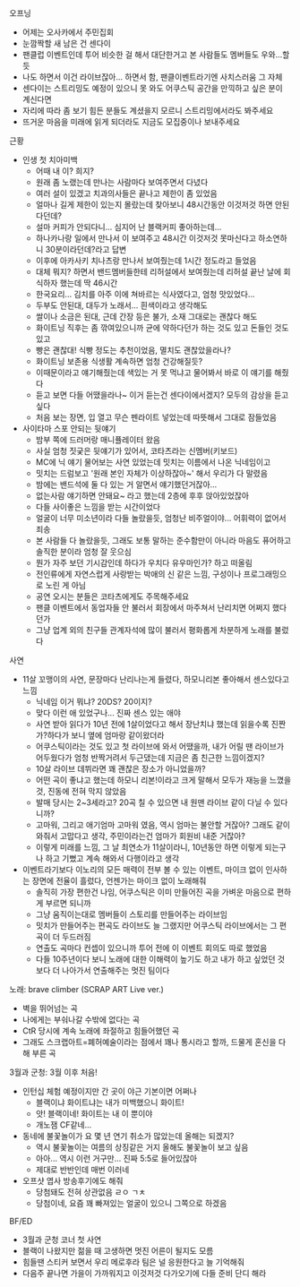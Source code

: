 오프닝
- 어제는 오사카에서 주민집회 
- 눈깜짝할 새 남은 건 센다이
- 팬클럽 이벤트인데 투어 비슷한 걸 해서 대단한거고 본 사람들도 멤버들도 우와...할 듯
- 나도 하면서 이건 라이브잖아... 하면서 함, 팬클이벤트라기엔 사치스러움 그 자체
- 센다이는 스트리밍도 예정이 있으니 못 와도 어쿠스틱 공간을 만끽하고 싶은 분이 계신다면
- 자리에 따라 좀 보기 힘든 분들도 계셨을지 모르니 스트리밍에서라도 봐주세요
- 뜨거운 마음을 미래에 읽게 되더라도 지금도 모집중이나 보내주세요

근황
- 인생 첫 치아미백
  - 어때 내 이? 희지?
  - 원래 좀 노랬는데 만나는 사람마다 보여주면서 다녔다
  - 여러 설이 있겠고 치과의사들은 끝나고 제한이 좀 있었음
  - 얼마나 길게 제한이 있는지 몰랐는데 찾아보니 48시간동안 이것저것 하면 안된다던데?
  - 설마 커피가 안되다니... 심지어 난 블랙커피 좋아하는데...
  - 하나카나랑 일에서 만나서 이 보여주고 48시간 이것저것 못마신다고 하소연하니 30분이라던데?라고 답변
  - 이후에 아카사키 치나츠랑 만나서 보여줬는데 1시간 정도라고 들었음
  - 대체 뭐지? 하면서 밴드멤버들한테 리허설에서 보여줬는데 리허설 끝난 날에 회식하자 했는데 딱 46시간
  - 한국요리... 김치를 아주 이에 쳐바르는 식사였다고, 엄청 맛있었다...
  - 두부도 안된대, 대두가 노래서... 흰색이라고 생각해도 
  - 쌀이나 소금은 된대, 근데 간장 등은 불가, 소재 그대로는 괜찮다 해도
  - 화이트닝 직후는 좀 깎여있으니까 균에 약하다던가 하는 것도 있고 돈들인 것도 있고
  - 빵은 괜찮대! 식빵 정도는 추천이었음, 멸치도 괜찮았을라나?
  - 화이트닝 보존용 식생활 계속하면 엄청 건강해질듯? 
  - 이때문이라고 얘기해줬는데 색있는 거 못 먹냐고 물어봐서 바로 이 얘기를 해줬다
  - 듣고 보면 다들 어땠을라나~ 이거 듣는건 센다이에서겠지? 모두의 감상을 듣고싶다
  - 처음 보는 장면, 입 열고 무슨 펜라이트 넣었는데 따뜻해서 그대로 잠들었음
- 사이타마 스포 안되는 뒷얘기
  - 밤부 쪽에 드러머랑 매니퓰레이터 왔음
  - 사실 엄청 짓궂은 뒷얘기가 있어서, 코타츠라는 신멤버(키보드)
  - MC에 닉 얘기 물어보는 사연 있었는데 밋치는 이름에서 나온 닉네임이고
  - 밋치는 드럼보고 '원래 본인 자체가 이상하잖아~' 해서 우리가 다 말렸음
  - 밤에는 밴드석에 둘 다 있는 거 알면서 얘기했던거잖아...
  - 없는사람 얘기하면 안돼요~ 라고 했는데 2층에 후후 앉아있었잖아
  - 다들 사이좋은 느낌을 받는 시간이었다
  - 얼굴이 너무 미소년이라 다들 놀랐을듯, 엄청난 비주얼이야... 어휘력이 없어서 죄송
  - 본 사람들 다 놀랐을듯, 그래도 보통 말하는 준수함만이 아니라 마음도 퓨어하고 솔직한 분이라 엄청 잘 웃으심
  - 뭔가 자주 보던 기시감인데 하다가 우치다 유우마인가? 하고 떠올림
  - 전인류에게 자연스럽게 사랑받는 박애의 신 같은 느낌, 구성이나 프로그래밍으로 노린 게 아님
  - 공연 오시는 분들은 코타츠에게도 주목해주세요
  - 팬클 이벤트에서 동업자들 안 불러서 회장에서 마주쳐서 난리치면 어쩌지 했다던가
  - 그냥 업계 외의 친구들 관계자석에 많이 불러서 평화롭게 차분하게 노래를 불렀다

사연
- 11살 꼬맹이의 사연, 문장마다 난리나는게 들렸다, 하모니리본 좋아해서 센스있다고 느낌
  - 닉네임 이거 뭐냐? 20DS? 20이지?
  - 맞다 이런 애 있었구나... 진짜 센스 있는 애야
  - 사연 받아 읽다가 10년 전에 1살이었다고 해서 장난치냐 했는데 읽을수록 진짠가?하다가 보니 옆에 엄마랑 같이왔더라
  - 어쿠스틱이라는 것도 있고 첫 라이브에 와서 어땠을까, 내가 어릴 땐 라이브가 어두웠다가 엄청 반짝거려서 두근댔는데 지금은 좀 친근한 느낌이겠지?
  - 10살 라이브 데뷔라면 꽤 괜찮은 장소가 아니었을까?
  - 어떤 곡이 좋냐고 했는데 하모니 리본!이라고 크게 말해서 모두가 재능을 느꼈을 것, 진동에 전혀 막지 않았음
  - 발매 당시는 2~3세라고? 20곡 칠 수 있으면 내 원맨 라이브 같이 다닐 수 있다니까? 
  - 고마워, 그리고 애기엄마 고마워 였음, 역시 엄마는 불안할 거잖아? 그래도 같이 와줘서 고맙다고 생각, 주민이라는건 엄마가 회원비 내준 거잖아?
  - 이렇게 미래를 느낌, 그 날 최연소가 11살이라니, 10년동안 하면 이렇게 되는구나 하고 기뻤고 계속 해와서 다행이라고 생각
- 이벤트라기보다 이노리의 모든 매력이 전부 볼 수 있는 이벤트, 마이크 없이 인사하는 장면에 전율이 흘렀다, 언젠가는 마이크 없이 노래해줘
  - 솔직히 가장 편한건 나임, 어쿠스틱은 이미 만들어진 곡을 가벼운 마음으로 편하게 부르면 되니까
  - 그냥 움직이는대로 멤버들이 스토리를 만들어주는 라이브임
  - 밋치가 만들어주는 편곡도 라이브도 늘 그랬지만 어쿠스틱 라이브에서는 그 편곡이 더 두드러짐
  - 연출도 곡마다 컨셉이 있으니까 투어 전에 이 이벤트 회의도 따로 했었음
  - 다들 10주년이다 보니 노래에 대한 이해력이 높기도 하고 내가 하고 싶었던 것보다 더 나아가서 연출해주는 멋진 팀이다

노래: brave climber (SCRAP ART Live ver.)
- 벽을 뛰어넘는 곡
- 나에게는 부숴나갈 수밖에 없다는 곡
- CtR 당시에 계속 노래에 좌절하고 힘들어했던 곡
- 그래도 스크랩아트=폐허예술이라는 점에서 꽤나 통시라고 할까, 드물게 혼신을 다해 부른 곡

3월과 군청: 3월 이후 처음!
- 인턴십 체험 예정이지만 간 곳이 야근 기본이면 어쩌나
  - 블랙이냐 화이트냐는 내가 미백했으니 화이트!
  - 앗! 블랙이네! 화이트는 내 이 뿐이야
  - 개노잼 CF같네...
- 동네에 불꽃놀이가 요 몇 년 연기 취소가 많았는데 올해는 되겠지?
  - 역시 불꽃놀이는 여름의 상징같은 거지 올해도 불꽃놀이 보고 싶음
  - 아아... 역시 이런 거구만... 진짜 5:5로 들어있잖아
  - 제대로 반반인데 매번 이러네
- 오프샷 엽사 방송후기에도 해줘
  - 당첨돼도 전혀 상관없음 ㄹㅇ ㄱㅊ
  - 당첨이네, 요즘 꽤 빠져있는 얼굴이 있으니 그쪽으로 하겠음

BF/ED
- 3월과 군청 코너 첫 사연
- 블랙이 나왔지만 젊을 때 고생하면 멋진 어른이 될지도 모름
- 힘들땐 스티커 보면서 우리 메로후라 팀은 널 응원한다고 늘 기억해줘
- 다음주 끝나면 가을이 가까워지고 이것저것 다가오기에 다들 준비 단디 해라
